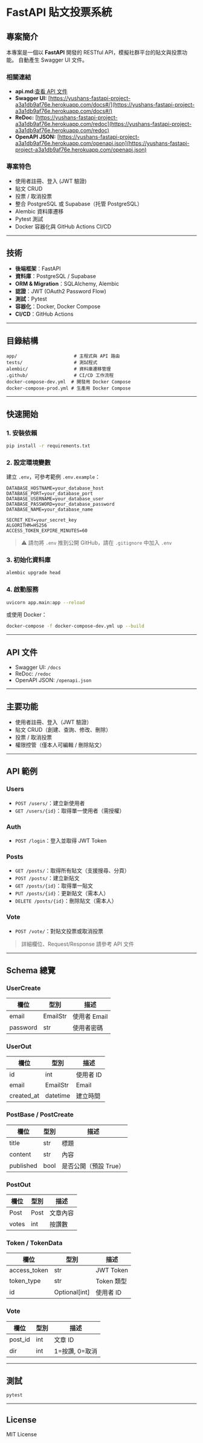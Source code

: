 # FastAPI 貼文投票系統

## 專案簡介

本專案是一個以 **FastAPI** 開發的 RESTful API，模擬社群平台的貼文與投票功能。
自動產生 Swagger UI 文件。
### 相關連結
- **api.md:**[查看 API 文件](docs/api.md)
- **Swagger UI:** [https://yushans-fastapi-project-a3a1db9af76e.herokuapp.com/docs#/](https://yushans-fastapi-project-a3a1db9af76e.herokuapp.com/docs#/)  
- **ReDoc:** [https://yushans-fastapi-project-a3a1db9af76e.herokuapp.com/redoc](https://yushans-fastapi-project-a3a1db9af76e.herokuapp.com/redoc)  
- **OpenAPI JSON:** [https://yushans-fastapi-project-a3a1db9af76e.herokuapp.com/openapi.json](https://yushans-fastapi-project-a3a1db9af76e.herokuapp.com/openapi.json)  


### 專案特色

- 使用者註冊、登入 (JWT 驗證)
- 貼文 CRUD
- 投票 / 取消投票
- 整合 PostgreSQL 或 Supabase（托管 PostgreSQL）
- Alembic 資料庫遷移
- Pytest 測試
- Docker 容器化與 GitHub Actions CI/CD

---

## 技術

- **後端框架**：FastAPI  
- **資料庫**：PostgreSQL / Supabase  
- **ORM & Migration**：SQLAlchemy, Alembic  
- **認證**：JWT (OAuth2 Password Flow)  
- **測試**：Pytest  
- **容器化**：Docker, Docker Compose  
- **CI/CD**：GitHub Actions  

---

## 目錄結構

```text
app/                     # 主程式與 API 路由  
tests/                   # 測試程式  
alembic/                 # 資料庫遷移管理  
.github/                 # CI/CD 工作流程  
docker-compose-dev.yml  # 開發用 Docker Compose  
docker-compose-prod.yml # 生產用 Docker Compose  
```

---

## 快速開始

### 1. 安裝依賴

```bash
pip install -r requirements.txt
```

### 2. 設定環境變數

建立 `.env`，可參考範例 `.env.example`：

```env
DATABASE_HOSTNAME=your_database_host
DATABASE_PORT=your_database_port
DATABASE_USERNAME=your_database_user
DATABASE_PASSWORD=your_database_password
DATABASE_NAME=your_database_name

SECRET_KEY=your_secret_key
ALGORITHM=HS256
ACCESS_TOKEN_EXPIRE_MINUTES=60
```

> ⚠️ 請勿將 `.env` 推到公開 GitHub，請在 `.gitignore` 中加入 `.env`

### 3. 初始化資料庫

```bash
alembic upgrade head
```

### 4. 啟動服務

```bash
uvicorn app.main:app --reload
```

或使用 Docker：

```bash
docker-compose -f docker-compose-dev.yml up --build
```

---

## API 文件

- Swagger UI: `/docs`
- ReDoc: `/redoc`
- OpenAPI JSON: `/openapi.json`

---

## 主要功能

- 使用者註冊、登入（JWT 驗證）
- 貼文 CRUD（創建、查詢、修改、刪除）
- 投票 / 取消投票
- 權限控管（僅本人可編輯 / 刪除貼文）

---

## API 範例

### Users

- `POST /users/`：建立新使用者  
- `GET /users/{id}`：取得單一使用者（需授權）

### Auth

- `POST /login`：登入並取得 JWT Token

### Posts

- `GET /posts/`：取得所有貼文（支援搜尋、分頁）  
- `POST /posts/`：建立新貼文  
- `GET /posts/{id}`：取得單一貼文  
- `PUT /posts/{id}`：更新貼文（需本人）  
- `DELETE /posts/{id}`：刪除貼文（需本人）

### Vote

- `POST /vote/`：對貼文投票或取消投票

> 詳細欄位、Request/Response 請參考 API 文件

---

## Schema 總覽

### UserCreate

| 欄位     | 型別     | 描述         |
|----------|----------|--------------|
| email    | EmailStr | 使用者 Email |
| password | str      | 使用者密碼   |

### UserOut

| 欄位       | 型別     | 描述         |
|------------|----------|--------------|
| id         | int      | 使用者 ID    |
| email      | EmailStr | Email        |
| created_at | datetime | 建立時間     |

### PostBase / PostCreate

| 欄位     | 型別 | 描述         |
|----------|------|--------------|
| title    | str  | 標題         |
| content  | str  | 內容         |
| published| bool | 是否公開（預設 True）|

### PostOut

| 欄位 | 型別 | 描述     |
|------|------|----------|
| Post | Post | 文章內容 |
| votes| int  | 按讚數   |

### Token / TokenData

| 欄位         | 型別         | 描述         |
|--------------|--------------|--------------|
| access_token | str          | JWT Token    |
| token_type   | str          | Token 類型   |
| id           | Optional[int]| 使用者 ID    |

### Vote

| 欄位    | 型別 | 描述         |
|---------|------|--------------|
| post_id | int  | 文章 ID      |
| dir     | int  | 1=按讚, 0=取消 |

---

## 測試

```bash
pytest
```

---

## License

MIT License

